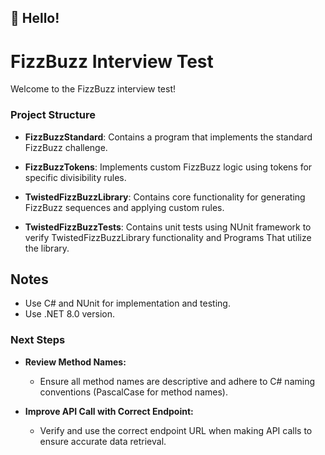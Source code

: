 ## 👋 Hello!

# FizzBuzz Interview Test

Welcome to the FizzBuzz interview test!

### Project Structure

- **FizzBuzzStandard**: Contains a program that implements the standard FizzBuzz challenge.
 
- **FizzBuzzTokens**: Implements custom FizzBuzz logic using tokens for specific divisibility rules.

- **TwistedFizzBuzzLibrary**: Contains core functionality for generating FizzBuzz sequences and applying custom rules.  

- **TwistedFizzBuzzTests**: Contains unit tests using NUnit framework to verify TwistedFizzBuzzLibrary functionality and Programs That utilize the library.

## Notes
  - Use C# and NUnit for implementation and testing.
  - Use .NET 8.0 version.

### Next Steps

- **Review Method Names:**
  - Ensure all method names are descriptive and adhere to C# naming conventions (PascalCase for method names).
  
- **Improve API Call with Correct Endpoint:**
  - Verify and use the correct endpoint URL when making API calls to ensure accurate data retrieval.
